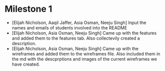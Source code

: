# Milestone 1

- [Elijah Nicholson, Aaqil Jaffer, Asia Osman, Neeju Singh] Input the names and emails of students involved into the README
- [Elijah Nicholson, Asia Osman, Neeju Singh] Came up with the features and added them to the features tab. Also collectevily created a description. 
- [Elijah Nicholson, Asia Osman, Neeju Singh] Came up with the wireframes and added them to the wireframes file. Also included them in the md with the descprptions and images of the current wireframes we have created. 
